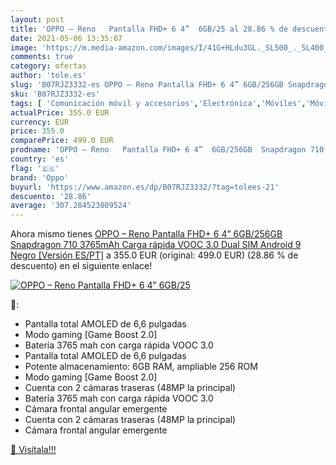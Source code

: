 ```yaml
---
layout: post
title: 'OPPO – Reno   Pantalla FHD+ 6 4”  6GB/25 al 28.86 % de descuento'
date: 2021-05-06 13:35:07
image: 'https://m.media-amazon.com/images/I/41G+HLdu3GL._SL500_._SL400_.jpg'
comments: true
category: ofertas
author: 'tole.es'
slug: 'B07RJZ3332-es OPPO – Reno Pantalla FHD+ 6 4” 6GB/256GB Snapdragon 710...'
sku: 'B07RJZ3332-es'
tags: [ 'Comunicación móvil y accesorios','Electrónica','Móviles','Móviles y smartphones libres','android','oppo', ]
actualPrice: 355.0 EUR
currency: EUR
price: 355.0
comparePrice: 499.0 EUR
prodname: 'OPPO – Reno   Pantalla FHD+ 6 4”  6GB/256GB  Snapdragon 710  3765mAh  Carga rápida VOOC 3.0  Dual SIM Android 9  Negro [Versión ES/PT]'
country: 'es'
flag: '🇪🇸'
brand: 'Oppo'
buyurl: 'https://www.amazon.es/dp/B07RJZ3332/?tag=tolees-21'
descuento: '28.86'
average: '307.284523809524'
---
```


Ahora mismo tienes [OPPO – Reno   Pantalla FHD+ 6 4”  6GB/256GB  Snapdragon 710  3765mAh  Carga rápida VOOC 3.0  Dual SIM Android 9  Negro [Versión ES/PT]](https://www.amazon.es/dp/B07RJZ3332/?tag=tolees-21) a 355.0 EUR (original: 499.0 EUR) (28.86 %  de descuento) en el siguiente enlace!

[![OPPO – Reno   Pantalla FHD+ 6 4”  6GB/25](https://m.media-amazon.com/images/I/41G+HLdu3GL._SL500_._SL400_.jpg)](https://www.amazon.es/dp/B07RJZ3332/?tag=tolees-21)

🔎:

- Pantalla total AMOLED de 6,6 pulgadas
- Modo gaming [Game Boost 2.0]
- Batería 3765 mah con carga rápida VOOC 3.0
- Pantalla total AMOLED de 6,6 pulgadas
- Potente almacenamiento: 6GB RAM, ampliable 256 ROM
- Modo gaming [Game Boost 2.0]
- Cuenta con 2 cámaras traseras (48MP la principal)
- Batería 3765 mah con carga rápida VOOC 3.0
- Cámara frontal angular emergente
- Cuenta con 2 cámaras traseras (48MP la principal)
- Cámara frontal angular emergente

[🛒 Visítala!!!](https://www.amazon.es/dp/B07RJZ3332/?tag=tolees-21)
